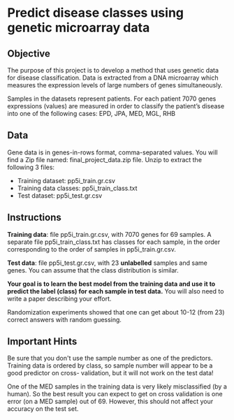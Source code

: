 # Predict disease classes using genetic microarray data

## Objective

The purpose of this project is to develop a method that uses genetic data for disease classification. Data is extracted from a DNA microarray which measures the expression levels of large numbers of genes simultaneously.

Samples in the datasets represent patients. For each patient 7070 genes expressions (values) are measured in order to classify the patient’s disease into one of the following cases: EPD, JPA, MED, MGL, RHB

## Data

Gene data is in genes-in-rows format, comma-separated values. You will find a Zip file named: final_project_data.zip file. Unzip to extract the following 3 files:

* Training dataset: pp5i_train.gr.csv
* Training data classes: pp5i_train_class.txt
* Test dataset: pp5i_test.gr.csv

## Instructions

**Training data**: file pp5i_train.gr.csv, with 7070 genes for 69 samples. A separate file pp5i_train_class.txt has classes for each sample, in the order corresponding to the order of samples in pp5i_train.gr.csv.

**Test data**: file pp5i_test.gr.csv, with 23 **unlabelled** samples and same genes. You can assume that the class distribution is similar.

**Your goal is to learn the best model from the training data and use it to predict the label (class) for each sample in test data.** You will also need to write a paper describing your effort.

Randomization experiments showed that one can get about 10-12 (from 23) correct answers with random guessing.

## Important Hints

Be sure that you don't use the sample number as one of the predictors. Training data is ordered by class, so sample number will appear to be a good predictor on cross- validation, but it will not work on the test data!

One of the MED samples in the training data is very likely misclassified (by a human). So the best result you can expect to get on cross validation is one error (on a MED sample) out of 69. However, this should not affect your accuracy on the test set.
